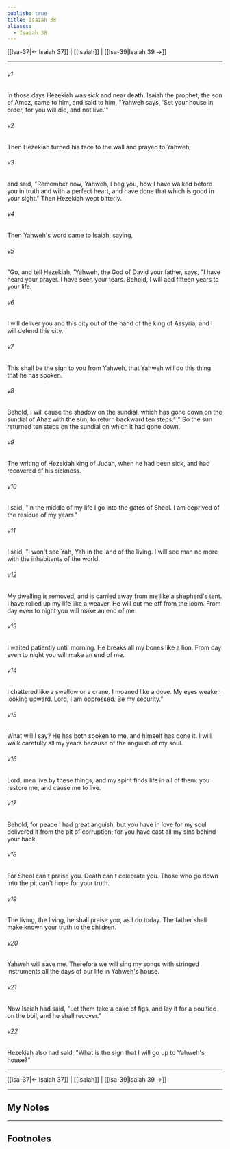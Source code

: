 ```yaml
---
publish: true
title: Isaiah 38
aliases:
  - Isaiah 38
---
```


[[Isa-37|← Isaiah 37]] | [[Isaiah]] | [[Isa-39|Isaiah 39 →]]
***



###### v1 
In those days Hezekiah was sick and near death. Isaiah the prophet, the son of Amoz, came to him, and said to him, "Yahweh says, 'Set your house in order, for you will die, and not live.'" 

###### v2 
Then Hezekiah turned his face to the wall and prayed to Yahweh, 

###### v3 
and said, "Remember now, Yahweh, I beg you, how I have walked before you in truth and with a perfect heart, and have done that which is good in your sight." Then Hezekiah wept bitterly. 

###### v4 
Then Yahweh's word came to Isaiah, saying, 

###### v5 
"Go, and tell Hezekiah, 'Yahweh, the God of David your father, says, "I have heard your prayer. I have seen your tears. Behold, I will add fifteen years to your life. 

###### v6 
I will deliver you and this city out of the hand of the king of Assyria, and I will defend this city. 

###### v7 
This shall be the sign to you from Yahweh, that Yahweh will do this thing that he has spoken. 

###### v8 
Behold, I will cause the shadow on the sundial, which has gone down on the sundial of Ahaz with the sun, to return backward ten steps."'" So the sun returned ten steps on the sundial on which it had gone down. 

###### v9 
The writing of Hezekiah king of Judah, when he had been sick, and had recovered of his sickness. 

###### v10 
I said, "In the middle of my life I go into the gates of Sheol. I am deprived of the residue of my years." 

###### v11 
I said, "I won't see Yah, Yah in the land of the living. I will see man no more with the inhabitants of the world. 

###### v12 
My dwelling is removed, and is carried away from me like a shepherd's tent. I have rolled up my life like a weaver. He will cut me off from the loom. From day even to night you will make an end of me. 

###### v13 
I waited patiently until morning. He breaks all my bones like a lion. From day even to night you will make an end of me. 

###### v14 
I chattered like a swallow or a crane. I moaned like a dove. My eyes weaken looking upward. Lord, I am oppressed. Be my security." 

###### v15 
What will I say? He has both spoken to me, and himself has done it. I will walk carefully all my years because of the anguish of my soul. 

###### v16 
Lord, men live by these things; and my spirit finds life in all of them: you restore me, and cause me to live. 

###### v17 
Behold, for peace I had great anguish, but you have in love for my soul delivered it from the pit of corruption; for you have cast all my sins behind your back. 

###### v18 
For Sheol can't praise you. Death can't celebrate you. Those who go down into the pit can't hope for your truth. 

###### v19 
The living, the living, he shall praise you, as I do today. The father shall make known your truth to the children. 

###### v20 
Yahweh will save me. Therefore we will sing my songs with stringed instruments all the days of our life in Yahweh's house. 

###### v21 
Now Isaiah had said, "Let them take a cake of figs, and lay it for a poultice on the boil, and he shall recover." 

###### v22 
Hezekiah also had said, "What is the sign that I will go up to Yahweh's house?"

***
[[Isa-37|← Isaiah 37]] | [[Isaiah]] | [[Isa-39|Isaiah 39 →]]

---
## My Notes

---
## Footnotes